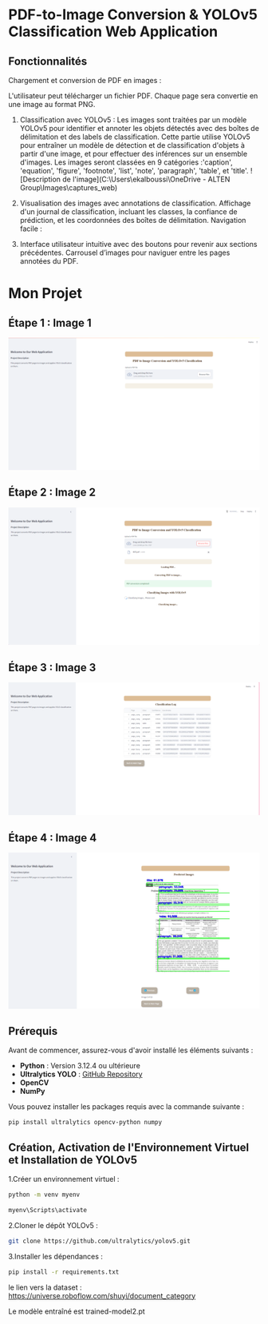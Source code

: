 # PDF-to-Image Conversion & YOLOv5 Classification Web Application

## Fonctionnalités
Chargement et conversion de PDF en images :

L'utilisateur peut télécharger un fichier PDF. Chaque page sera convertie en une image au format PNG.
1. Classification avec YOLOv5 :
Les images sont traitées par un modèle YOLOv5 pour identifier et annoter les objets détectés avec des boîtes de délimitation et des labels de classification. Cette partie utilise YOLOv5 pour entraîner un modèle de détection et de classification d'objets à partir d'une image, et pour effectuer des inférences sur un ensemble d'images. Les images seront classées en 9 catégories :'caption', 'equation', 'figure', 'footnote', 'list', 'note', 'paragraph', 'table', et 'title'.
![Description de l'image](C:\Users\ekalboussi\OneDrive - ALTEN Group\Images\captures_web)


2. Visualisation des images avec annotations de classification.
Affichage d'un journal de classification, incluant les classes, la confiance de prédiction, et les coordonnées des boîtes de délimitation.
Navigation facile :

3. Interface utilisateur intuitive avec des boutons pour revenir aux sections précédentes.
Carrousel d’images pour naviguer entre les pages annotées du PDF.

# Mon Projet

## Étape 1 : Image 1
![Description de l'image 1](./cap1.png)

## Étape 2 : Image 2
![Description de l'image 2](./cap2.png)

## Étape 3 : Image 3
![Description de l'image 3](./cap3.png)

## Étape 4 : Image 4
![Description de l'image 4](./cap4.png)



## Prérequis

Avant de commencer, assurez-vous d'avoir installé les éléments suivants :

- **Python** : Version 3.12.4 ou ultérieure
- **Ultralytics YOLO** : [GitHub Repository](https://github.com/ultralytics/yolov5)
- **OpenCV**
- **NumPy**

Vous pouvez installer les packages requis avec la commande suivante :

```bash
pip install ultralytics opencv-python numpy
```
## Création, Activation de l'Environnement Virtuel et Installation de YOLOv5

1.Créer un environnement virtuel :

```bash
python -m venv myenv
```
```bash
myenv\Scripts\activate
```

2.Cloner le dépôt YOLOv5 :
```bash
git clone https://github.com/ultralytics/yolov5.git
```
3.Installer les dépendances :
```bash
pip install -r requirements.txt
```

le lien vers la dataset : https://universe.roboflow.com/shuyi/document_category

Le modèle entraîné est trained-model2.pt
